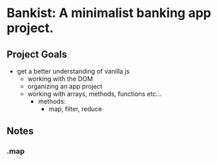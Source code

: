 Bankist: A minimalist banking app project.
================================================================
Project Goals
----------------------------------------------------------------
- get a better understanding of vanilla js
  - working with the DOM
  - organizing an app project
  - working with arrays, methods, functions etc...
    - methods:
      - map, filter, reduce


Notes
----------------
### .map
